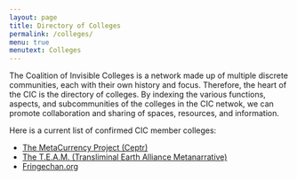 ```yaml
---
layout: page
title: Directory of Colleges
permalink: /colleges/
menu: true
menutext: Colleges
---
```

The Coalition of Invisible Colleges is a network made up of multiple discrete communities, each with their own history and focus. Therefore, the heart of the CIC is the directory of colleges. By indexing the various functions, aspects, and subcommunities of the colleges in the CIC netwok, we can promote collaboration and sharing of spaces, resources, and information.

Here is a current list of confirmed CIC member colleges:

* [The MetaCurrency Project (Ceptr)](/colleges/ceptr/)
* [The T.E.A.M. (Transliminal Earth Alliance Metanarrative)](/colleges/TEAM/)
* [Fringechan.org](http://www.fringechan.org/)
